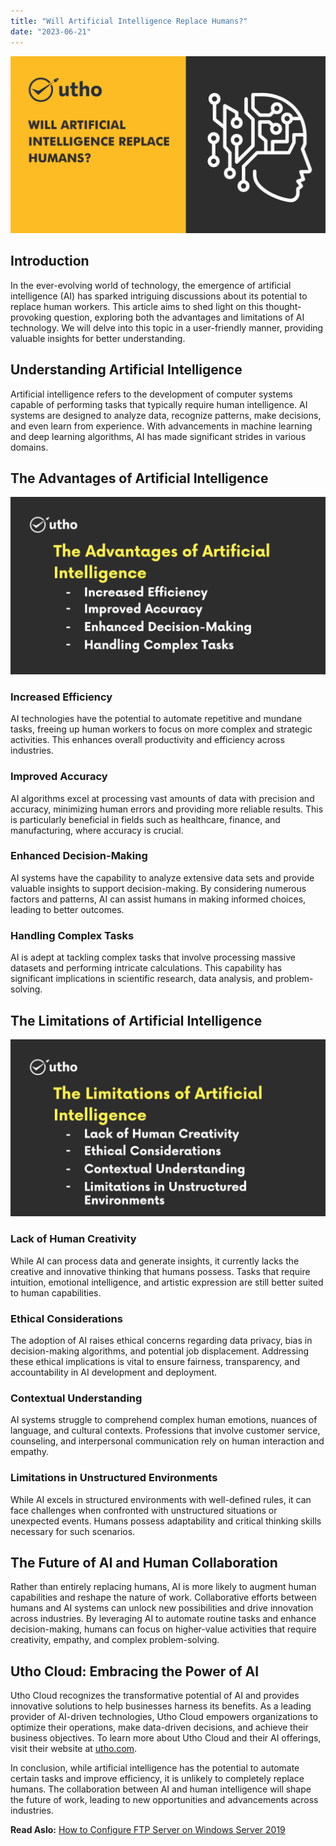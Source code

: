 ```yaml
---
title: "Will Artificial Intelligence Replace Humans?"
date: "2023-06-21"
---
```


![Will Artificial Intelligence Replace Humans](images/Will-Artificial-Intelligence-Replace-Humans.png)

## Introduction

In the ever-evolving world of technology, the emergence of artificial intelligence (AI) has sparked intriguing discussions about its potential to replace human workers. This article aims to shed light on this thought-provoking question, exploring both the advantages and limitations of AI technology. We will delve into this topic in a user-friendly manner, providing valuable insights for better understanding.

## Understanding Artificial Intelligence

Artificial intelligence refers to the development of computer systems capable of performing tasks that typically require human intelligence. AI systems are designed to analyze data, recognize patterns, make decisions, and even learn from experience. With advancements in machine learning and deep learning algorithms, AI has made significant strides in various domains.

## The Advantages of Artificial Intelligence

![The Advantages of Artificial Intelligence](images/The-Advantages-of-Artificial-Intelligence-1024x576.png)

### Increased Efficiency

AI technologies have the potential to automate repetitive and mundane tasks, freeing up human workers to focus on more complex and strategic activities. This enhances overall productivity and efficiency across industries.

### Improved Accuracy

AI algorithms excel at processing vast amounts of data with precision and accuracy, minimizing human errors and providing more reliable results. This is particularly beneficial in fields such as healthcare, finance, and manufacturing, where accuracy is crucial.

### Enhanced Decision-Making

AI systems have the capability to analyze extensive data sets and provide valuable insights to support decision-making. By considering numerous factors and patterns, AI can assist humans in making informed choices, leading to better outcomes.

### Handling Complex Tasks

AI is adept at tackling complex tasks that involve processing massive datasets and performing intricate calculations. This capability has significant implications in scientific research, data analysis, and problem-solving.

## The Limitations of Artificial Intelligence

![The Limitations of Artificial Intelligence](images/The-Limitations-of-Artificial-Intelligence-1024x576.png)

### Lack of Human Creativity

While AI can process data and generate insights, it currently lacks the creative and innovative thinking that humans possess. Tasks that require intuition, emotional intelligence, and artistic expression are still better suited to human capabilities.

### Ethical Considerations

The adoption of AI raises ethical concerns regarding data privacy, bias in decision-making algorithms, and potential job displacement. Addressing these ethical implications is vital to ensure fairness, transparency, and accountability in AI development and deployment.

### Contextual Understanding

AI systems struggle to comprehend complex human emotions, nuances of language, and cultural contexts. Professions that involve customer service, counseling, and interpersonal communication rely on human interaction and empathy.

### Limitations in Unstructured Environments

While AI excels in structured environments with well-defined rules, it can face challenges when confronted with unstructured situations or unexpected events. Humans possess adaptability and critical thinking skills necessary for such scenarios.

## The Future of AI and Human Collaboration

Rather than entirely replacing humans, AI is more likely to augment human capabilities and reshape the nature of work. Collaborative efforts between humans and AI systems can unlock new possibilities and drive innovation across industries. By leveraging AI to automate routine tasks and enhance decision-making, humans can focus on higher-value activities that require creativity, empathy, and complex problem-solving.

## Utho Cloud: Embracing the Power of AI

Utho Cloud recognizes the transformative potential of AI and provides innovative solutions to help businesses harness its benefits. As a leading provider of AI-driven technologies, Utho Cloud empowers organizations to optimize their operations, make data-driven decisions, and achieve their business objectives. To learn more about Utho Cloud and their AI offerings, visit their website at [utho.com](https://utho.com/).

In conclusion, while artificial intelligence has the potential to automate certain tasks and improve efficiency, it is unlikely to completely replace humans. The collaboration between AI and human intelligence will shape the future of work, leading to new opportunities and advancements across industries.

**Read Aslo:** [How to Configure FTP Server on Windows Server 2019](https://utho.com/docs/tutorial/how-to-configure-ftp-server-on-windows-server-2019/)
